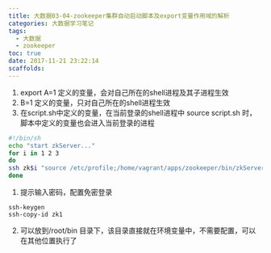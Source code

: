 ```yaml
---
title: 大数据03-04-zookeeper集群自动启动脚本及export变量作用域的解析
categories: 大数据学习笔记
tags:
  - 大数据
  - zookeeper
toc: true
date: 2017-11-21 23:22:14
scaffolds:
---
```

1. export A=1 定义的变量，会对自己所在的shell进程及其子进程生效
2. B=1 定义的变量，只对自己所在的shell进程生效
3. 在script.sh中定义的变量，在当前登录的shell进程中 source script.sh 时，脚本中定义的变量也会进入当前登录的进程
<!-- more -->

```bash
#!/bin/sh
echo "start zkServer..."
for i in 1 2 3
do 
ssh zk$i "source /etc/profile;/home/vagrant/apps/zookeeper/bin/zkServer.sh start"
done 
```
1. 提示输入密码，配置免密登录
```
ssh-keygen 
ssh-copy-id zk1
```
2. 可以放到/root/bin 目录下，该目录直接就在环境变量中，不需要配置，可以在其他位置执行了
